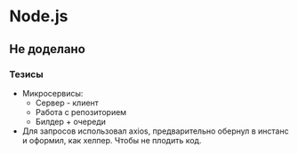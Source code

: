 # Node.js

## Не доделано

### Тезисы

- Микросервисы:
    - Сервер - клиент
    - Работа с репозиторием
    - Билдер + очереди
- Для запросов использовал axios, предварительно обернул в инстанс и оформил, как хелпер. Чтобы не плодить код.